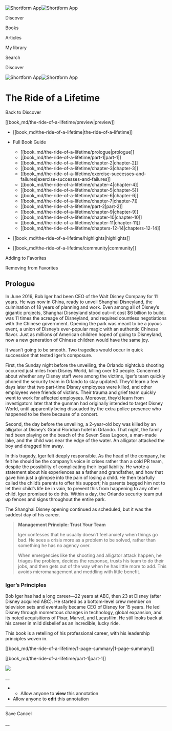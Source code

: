 ![Shortform App](/img/logo.36a2399e.svg)![Shortform App](/img/logo-dark.70c1b072.svg)

Discover

Books

Articles

My library

Search

Discover

![Shortform App](/img/logo.36a2399e.svg)![Shortform App](/img/logo-dark.70c1b072.svg)

# The Ride of a Lifetime

Back to Discover

[[book_md/the-ride-of-a-lifetime/preview|preview]]

  * [[book_md/the-ride-of-a-lifetime|the-ride-of-a-lifetime]]
  * Full Book Guide

    * [[book_md/the-ride-of-a-lifetime/prologue|prologue]]
    * [[book_md/the-ride-of-a-lifetime/part-1|part-1]]
    * [[book_md/the-ride-of-a-lifetime/chapter-2|chapter-2]]
    * [[book_md/the-ride-of-a-lifetime/chapter-3|chapter-3]]
    * [[book_md/the-ride-of-a-lifetime/exercise-successes-and-failures|exercise-successes-and-failures]]
    * [[book_md/the-ride-of-a-lifetime/chapter-4|chapter-4]]
    * [[book_md/the-ride-of-a-lifetime/chapter-5|chapter-5]]
    * [[book_md/the-ride-of-a-lifetime/chapter-6|chapter-6]]
    * [[book_md/the-ride-of-a-lifetime/chapter-7|chapter-7]]
    * [[book_md/the-ride-of-a-lifetime/part-2|part-2]]
    * [[book_md/the-ride-of-a-lifetime/chapter-9|chapter-9]]
    * [[book_md/the-ride-of-a-lifetime/chapter-10|chapter-10]]
    * [[book_md/the-ride-of-a-lifetime/chapter-11|chapter-11]]
    * [[book_md/the-ride-of-a-lifetime/chapters-12-14|chapters-12-14]]
  * [[book_md/the-ride-of-a-lifetime/highlights|highlights]]
  * [[book_md/the-ride-of-a-lifetime/community|community]]



Adding to Favorites 

Removing from Favorites 

## Prologue

In June 2016, Bob Iger had been CEO of the Walt Disney Company for 11 years. He was now in China, ready to unveil Shanghai Disneyland, the culmination of 18 years of planning and work. Even among all of Disney’s gigantic projects, Shanghai Disneyland stood out—it cost $6 billion to build, was 11 times the acreage of Disneyland, and required countless negotiations with the Chinese government. Opening the park was meant to be a joyous event, a union of Disney’s ever-popular magic with an authentic Chinese flavor. Just as millions of American children hoped of going to Disneyland, now a new generation of Chinese children would have the same joy.

It wasn’t going to be smooth. Two tragedies would occur in quick succession that tested Iger’s composure.

First, the Sunday night before the unveiling, the Orlando nightclub shooting occurred just miles from Disney World, killing over 50 people. Concerned about whether any Disney staff were among the victims, Iger’s team quickly phoned the security team in Orlando to stay updated. They’d learn a few days later that two part-time Disney employees were killed, and other employees were friends of victims. Their trauma and grief team quickly went to work for affected employees. Moreover, they’d learn from investigators later that the gunman had originally intended to target Disney World, until apparently being dissuaded by the extra police presence who happened to be there because of a concert.

Second, the day before the unveiling, a 2-year-old boy was killed by an alligator at Disney’s Grand Floridian hotel in Orlando. That night, the family had been playing on the beach of the Seven Seas Lagoon, a man-made lake, and the child was near the edge of the water. An alligator attacked the boy and dragged him away.

In this tragedy, Iger felt deeply responsible. As the head of the company, he felt he should be the company’s voice in crises rather than a cold PR team, despite the possibility of complicating their legal liability. He wrote a statement about his experiences as a father and grandfather, and how that gave him just a glimpse into the pain of losing a child. He then tearfully called the child’s parents to offer his support; his parents begged him not to let their child’s life be in vain, to prevent this from happening to any other child. Iger promised to do this. Within a day, the Orlando security team put up fences and signs throughout the entire park.

The Shanghai Disney opening continued as scheduled, but it was the saddest day of his career.

> **Management Principle: Trust Your Team**
> 
> Iger confesses that he usually doesn’t feel anxiety when things go bad. He sees a crisis more as a problem to be solved, rather than something he has no agency over.
> 
> When emergencies like the shooting and alligator attack happen, he triages the problem, decides the response, trusts his team to do their jobs, and then gets out of the way when he has little more to add. This avoids micromanagement and meddling with little benefit.

### Iger’s Principles

Bob Iger has had a long career—22 years at ABC, then 23 at Disney (after Disney acquired ABC). He started as a bottom-level crew member on television sets and eventually became CEO of Disney for 15 years. He led Disney through momentous changes in technology, global expansion, and its noted acquisitions of Pixar, Marvel, and Lucasfilm. He still looks back at his career in mild disbelief as an incredible, lucky ride.

This book is a retelling of his professional career, with his leadership principles woven in.

[[book_md/the-ride-of-a-lifetime/1-page-summary|1-page-summary]]

[[book_md/the-ride-of-a-lifetime/part-1|part-1]]

![](https://bat.bing.com/action/0?ti=56018282&Ver=2&mid=232737f1-366d-4f9c-b7d3-27f0e7ab7123&sid=1711133063fa11eebdec89a8b8ae3bbc&vid=171147a063fa11eea7440fcfeb230d96&vids=0&msclkid=N&pi=0&lg=en-US&sw=800&sh=600&sc=24&nwd=1&tl=Shortform%20%7C%20Book&p=https%3A%2F%2Fwww.shortform.com%2Fapp%2Fbook%2Fthe-ride-of-a-lifetime%2Fprologue&r=&lt=584&evt=pageLoad&sv=1&rn=96524)

__

  *   * Allow anyone to **view** this annotation
  * Allow anyone to **edit** this annotation



* * *

Save Cancel

__



